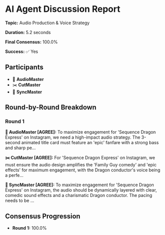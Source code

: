 # AI Agent Discussion Report

**Topic:** Audio Production & Voice Strategy

**Duration:** 5.2 seconds

**Final Consensus:** 100.0%

**Success:** ✅ Yes

## Participants

- 🎵 **AudioMaster**
- ✂️ **CutMaster**
- 🎯 **SyncMaster**

## Round-by-Round Breakdown

### Round 1

**🎵 AudioMaster [AGREE]:** To maximize engagement for 'Sequence Dragon Express' on Instagram, we need a high-impact audio strategy. The 3-second animated title card must feature an 'epic' fanfare with a strong bass and sharp pe...

**✂️ CutMaster [AGREE]:** For 'Sequence Dragon Express' on Instagram, we must ensure the audio design amplifies the 'Family Guy comedy' and 'epic effects' for maximum engagement, with the Dragon conductor's voice being a perfe...

**🎯 SyncMaster [AGREE]:** To maximize engagement for 'Sequence Dragon Express' on Instagram, the audio should be dynamically layered with clear, comedic sound effects and a charismatic Dragon conductor. The pacing needs to be ...

## Consensus Progression

- **Round 1:** 100.0%
